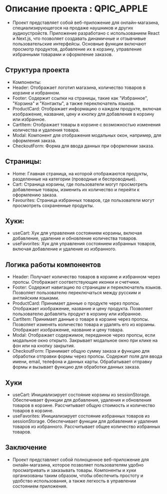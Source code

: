 # Описание проекта : QPIC_APPLE
- Проект представляет собой веб-приложение для онлайн-магазина,   специализирующегося на продаже наушников и других аудиоустройств. Приложение разработано с использованием React и Next.js, что позволяет создавать динамичные и отзывчивые пользовательские интерфейсы. Основные функции включают просмотр продуктов, добавление их в корзину, управление избранными товарами и оформление заказов.
## Структура проекта
- Компоненты:
- Header: Отображает логотип магазина, количество товаров в корзине и избранном.
- Footer: Содержит ссылки на страницы, такие как "Избранное", "Корзина" и "Контакты", а также переключатель языков.
- ProductCard: Отображает информацию о каждом продукте, включая изображение, название, цену и кнопку для добавления в корзину или избранное.
- CartItem: Отображает товары в корзине с возможностью изменения количества и удаления товара.
- Modal: Компонент для отображения модальных окон, например, для оформления заказа.
- CheckoutForm: Форма для ввода данных при оформлении заказа.
## Страницы:
- Home: Главная страница, на которой отображаются продукты, разделенные на категории (проводные и беспроводные).
- Cart: Страница корзины, где пользователи могут просмотреть добавленные товары, изменить их количество и перейти к оформлению заказа.
- Favourites: Страница избранных товаров, где пользователи могут просмотреть сохраненные продукты.
## Хуки:
- useCart: Хук для управления состоянием корзины, включая добавление, удаление и обновление количества товаров.
- useFavorites: Хук для управления состоянием избранных товаров, включая добавление и удаление из избранного.
## Логика работы компонентов
- Header:
Получает количество товаров в корзине и избранном через пропсы.
Отображает соответствующие иконки и счетчики.
- Footer:
Содержит навигацию по страницам и переключатель языков.
Позволяет пользователю переключаться между русским и английским языками.
- ProductCard:
Принимает данные о продукте через пропсы.
Отображает изображение, название и цену продукта.
Позволяет пользователю добавлять продукт в корзину или избранное.
- CartItem:
Принимает данные о товаре в корзине через пропсы.
Позволяет изменять количество товара и удалять его из корзины.
Отображает изображение, название и цену товара.
- Modal:
Отображает содержимое, переданное через пропсы, если модальное окно открыто.
Закрывает модальное окно при клике на фон или на кнопку закрытия.
- CheckoutForm:
Принимает общую сумму заказа и функцию для обработки отправки формы через пропсы.
Содержит поля для ввода имени, email, телефона и данных карты.
Обрабатывает отправку формы и вызывает функцию для обработки данных заказа.
## Хуки
- useCart:
Инициализирует состояние корзины из sessionStorage.
Обеспечивает функции для добавления, удаления и обновления товаров в корзине.
Рассчитывает общую стоимость и количество товаров в корзине.
- useFavorites:
Инициализирует состояние избранных товаров из sessionStorage.
Обеспечивает функции для добавления и удаления товаров из избранного.
Рассчитывает общее количество избранных товаров.
## Заключение
- Проект представляет собой полноценное веб-приложение для онлайн-магазина, которое позволяет пользователям удобно просматривать и заказывать товары. Компоненты и хуки организованы таким образом, чтобы обеспечить простоту и удобство использования, а также легкость в управлении состоянием приложения.